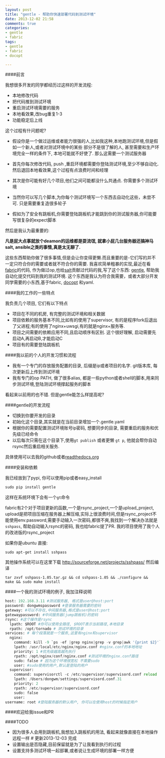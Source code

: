 ```yaml
---
layout: post
title: "gentle - 帮助你快速部署代码到测试环境"
date: 2013-12-02 21:58
comments: true
categories:
- gentle
- fabric
tags:
- gentle
- fabric
- docopt

---
```



####前言

我想很多开发的同学都经历过这样的开发流程:

- 本地修改代码
- 把代码推到测试环境
- 重启测试环境需要的服务
- 本地看效果,改bug重复1-3
- 功能稳定后上线

这个过程有什问题呢?

- 假设你是一个做过运维或者能力很强的人,比如我这种,本地跑测试环境,但是假如一个新人,或者对测试环境中的某些
部分不是很了解的人, 甚至需要和生产环境完全一样的条件下, 本地可能就不好使了. 那么这需要一个测试服务器

- 首先你每次修改代码, push ,重启环境都需要你登陆测试环境,至少不够自动化.然后退回本地看效果,这个过程有点浪费时间和经理
- 其次是你可能有好几个项目,他们之间可能都没什么共通点. 你需要多个测试环境
- 当然你可以写几个脚本,为你每个测试环境写一个东西去自动化这些，未尝不可. 只是需要重复造很多轮子
- 假如为了安全有跳板机,你需要登陆跳板机才能跳到你的测试服务器,你可能要写很复杂的expect脚本

然后是我认为最重要的:

**凡是屁大点事就放个deamon的运维都是耍流氓, 就拿小屁几台服务器还搞神马salt, ansible之类的事情,真是太无聊了.**

这些东西帮助你做了很多事情,但是会让你变得更懒.而且重要的是-它们写的并不一定只符合你的需要或者就不符合你的需要. 我喜欢简单粗暴的实现,最近在看[fabric](https://github.com/fabric/fabric)的代码, 作为做过op,也给[salt](https://github.com/saltstack/salt)贡献过代码的我,写了这个东西: [gentle](https://github.com/dongweiming/gentle), 帮助我自动化提交代码到我的测试环境. 这个东西是我认为符合我需要，或者大部分开发同学需要的小东西,基于fabric, [docopt](https://github.com/docopt/docopt) 和yaml.


####我的工作的一些特点

我负责几个项目, 它们有以下特点

- 项目在不同的机房, 有完整的测试环境和相关数据
- 项目依赖的服务基本不同,比如有的使用了supervisor, 有的是程序fork后退出了父进程;有的使用了nginx+uwsgi,有的就是nginx+服务等.
- 项目之间需要的依赖应用不同,且启动顺序有区别. 这个很好理解, 启动需要先启动A,再启动B,才能启动C
- 项目有的需要登陆跳板机

####我以前的个人的开发习惯和流程

- 我有一个专门的存放服务配置的目录, 后缀是ip或者项目的名字. git版本库, 每次更新后上传到测试环境
- 我有专门的op PATH, 做了很多alias, 都是一些python或者shell的脚本,用来同步测试环境,登陆测试环境撑起服务的脚本

看起来以前用的也不错. 但是gentle能怎么样提高呢?

####gentle的开发流程

- 切换到你要开发的目录
- 初始化这个目录,其实就是在当前目录增加一个.gentle.yaml
- 根据你的需要配置测试环境账号ip密码, 想要同步的目录, 需要重启的服务和优先级已经命令
- 以后每次只需在这个目录下,使用`gt publish` 或者更懒 `gt p`, 他就会帮你自动rsync然后重启相关服务.

具体使用可以去我的github或者[readthedocs.org](http://gentle.readthedocs.org/en/latest/)

####安装和依赖

我已经放到了pypi, 你可以使用pip或者easy_install

```python
sudo pip install gentle
```

这样在系统环境下会有一个`gt`命令

fabric有2个对于项目更新的函数,一个是rsync_project,一个是upload_project, upload是把项目压缩在服务器上解压缩,实际上很浪费时间,但是rsync_project不能使用env.password,需要手动输入一次密码,都很不爽,我找到一个解决办法就是`sshpass`, 帮助自动输入rsync的密码, 我也给fabric提了PR. 我的项目使用了我个人的改进版的rsync_project

如果你是ubuntu 直接:

```
sudo apt-get install sshpass
```

其他操作系统可以在这里下载 http://sourceforge.net/projects/sshpass/ 然后编译

```
tar zxvf sshpass-1.05.tar.gz && cd sshpass-1.05 && ./configure &&
make && sudo make install
```

####一个我的测试环境的例子, 我加注释说明

```python
host: 192.168.3.11 #测试服务器, 格式是user@host:port
password: dongwmspassword #登录服务器需要的密码
gateway: #可以不存在,中间服务器,格式是user@host:port
gatewaypassword: #中间服务器(jump跳板机)的密码
rsync: #这个操作是rsync
  lpath: $ROOT #你可以使用全路径, $ROOT表示当前路径,本地目录
  rpath: /opt/tornado # 测试环境的目录
services: # 每个段落就是一个服务,这里有nginx和supervisor
  nginx:
    command: kill -9 `ps -ef |grep nginx|grep -v grep|awk '{print $2}'` && /opt/nginx/sbin/nginx #启动的命令
    lpath: /usr/local/etc/nginx/nginx.conf #nginx.conf的本地地址
    priority: 1 #优先级越高越先执行
    rpath: /opt/nginx/conf/nginx.conf #测试环境的nginx.conf路径
    sudo: false # 因为这个环境很宽松 不需要sudo
    user: #sudo使用的用户,默认是登陆的用户
  supervisor:
    command: supervisorctl -c /etc/supervisor/supervisord.conf reload
    lpath: /Users/dongwm/settings/supervisord.conf.31
    priority: 2
    rpath: /etc/supervisor/supervisord.conf
    sudo: false
    user:
username: root #登陆服务器的默认用户, 你可以在使用host的时候指定用户
```

####欢迎给我issue和PR

####TODO

- 因为很多人会用到跳板机,我想加入跳板机的用法, 看起来就像直接在本地操作远程一样 # 更新2013-12-03 完成
- 设置输出是否隐藏,目前保留就是为了让我看到执行的过程
- 设置支持多测试环境一起部署,或者说让生成环境的部署一样方便
